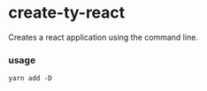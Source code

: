 # create-ty-react
Creates a react application using the command line.

### usage
```
yarn add -D 

```

